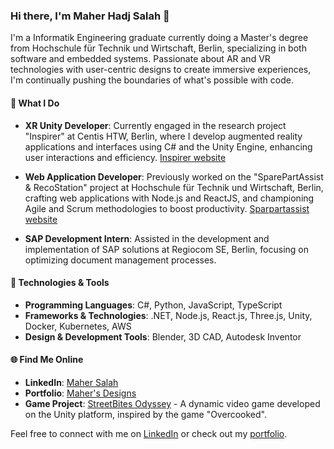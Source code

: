 ### Hi there, I'm Maher Hadj Salah 👋

I'm a Informatik Engineering graduate currently doing a Master's degree from Hochschule für Technik und Wirtschaft, Berlin, specializing in both software and embedded systems. Passionate about AR and VR technologies with user-centric designs to create immersive experiences, I'm continually pushing the boundaries of what's possible with code.

#### 🚀 **What I Do**

- **XR Unity Developer**: Currently engaged in the research project "Inspirer" at Centis HTW, Berlin, where I develop augmented reality applications and interfaces using C# and the Unity Engine, enhancing user interactions and efficiency.
  [Inspirer website]([https://www.linkedin.com/in/maher-salah-4940271b9/](https://projekt-inspirer.de/))
  
- **Web Application Developer**: Previously worked on the "SparePartAssist & RecoStation" project at Hochschule für Technik und Wirtschaft, Berlin, crafting web applications with Node.js and ReactJS, and championing Agile and Scrum methodologies to boost productivity.
[Sparpartassist website]([https://www.linkedin.com/in/maher-salah-4940271b9/](https://sparepartassist.f2.htw-berlin.de/))

- **SAP Development Intern**: Assisted in the development and implementation of SAP solutions at Regiocom SE, Berlin, focusing on optimizing document management processes.

#### 🔧 **Technologies & Tools**
- **Programming Languages**: C#, Python, JavaScript, TypeScript
- **Frameworks & Technologies**: .NET, Node.js, React.js, Three.js, Unity, Docker, Kubernetes, AWS
- **Design & Development Tools**: Blender, 3D CAD, Autodesk Inventor

#### 🌐 **Find Me Online**
- **LinkedIn**: [Maher Salah](https://www.linkedin.com/in/maher-salah-4940271b9/)
- **Portfolio**: [Maher's Designs](https://mahersdesigns.com/)
- **Game Project**: [StreetBites Odyssey](https://mahersdesigns.com/#/streetbites) - A dynamic video game developed on the Unity platform, inspired by the game "Overcooked".

Feel free to connect with me on [LinkedIn](https://www.linkedin.com/in/maher-salah-4940271b9/) or check out my [portfolio](https://mahersdesigns.com/).

